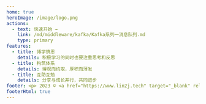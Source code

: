 ```yaml
---
home: true
heroImage: /image/logo.png
actions:
  - text: 快速开始 →
    link: /md/middleware/kafka/Kafka系列一消息队列.md
    type: primary
features:
  - title: 博学慎思
    details: 积极学习的同时也要注重思考和反思
  - title: 构筑体系
    details: 博观而约取，厚积而薄发
  - title: 互助互勉
    details: 分享与成长并行，共同进步
footer: <p> 2023 © <a href="https://www.lin2j.tech" target="_blank" rel="noopener noreferrer">Lin2J</a> - <a class="icp" href="https://beian.miit.gov.cn" target="_blank" rel="noopener noreferrer nofollow">粤ICP备2021002776号</a> </p>
footerHtml: true
---
```


